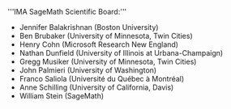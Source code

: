 '''IMA SageMath Scientific Board:'''

 * Jennifer Balakrishnan (Boston University)
 * Ben Brubaker (University of Minnesota, Twin Cities)
 * Henry Cohn (Microsoft Research New England)
 * Nathan Dunfield (University of Illinois at Urbana-Champaign)
 * Gregg Musiker (University of Minnesota, Twin Cities)
 * John Palmieri (University of Washington)
 * Franco Saliola (Université du Québec à Montréal)
 * Anne Schilling (University of California, Davis)
 * William Stein (SageMath)
